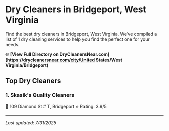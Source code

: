 # Dry Cleaners in Bridgeport, West Virginia

Find the best dry cleaners in Bridgeport, West Virginia. We've compiled a list of 1 dry cleaning services to help you find the perfect one for your needs.

🌐 **[View Full Directory on DryCleanersNear.com](https://drycleanersnear.com/city/United States/West Virginia/Bridgeport)**

## Top Dry Cleaners

### 1. Skasik's Quality Cleaners
📍 109 Diamond St # T, Bridgeport
⭐ Rating: 3.9/5


---

*Last updated: 7/31/2025*
